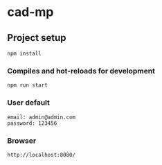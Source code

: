 # cad-mp

## Project setup
```
npm install
```

### Compiles and hot-reloads for development
```
npm run start
```

### User default
```
email: admin@admin.com
password: 123456
```

### Browser
```
http://localhost:8080/
```
